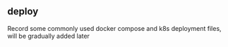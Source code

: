 ## deploy

Record some commonly used docker compose and k8s deployment files, will be gradually added later
